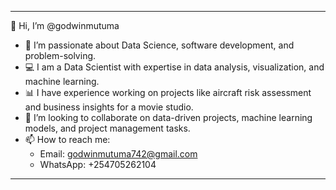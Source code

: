 
---

👋 Hi, I’m @godwinmutuma  
- 👀 I’m passionate about Data Science, software development, and problem-solving.  
- 💻 I am a Data Scientist with expertise in data analysis, visualization, and machine learning.  
- 📊 I have experience working on projects like aircraft risk assessment and business insights for a movie studio.  
- 💞️ I’m looking to collaborate on data-driven projects, machine learning models, and project management tasks.  
- 📫 How to reach me:  
  - Email: godwinmutuma742@gmail.com  
  - WhatsApp: +254705262104  

<!---
godwinmutuma/godwinmutuma is a ✨ special ✨ repository because its `README.md` (this file) appears on your GitHub profile.
You can click the Preview link to take a look at your changes.
--->

---

